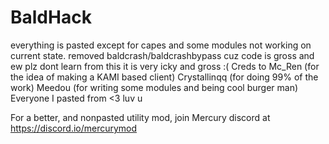 # BaldHack
everything is pasted except for capes and some modules
not working on current state. removed baldcrash/baldcrashbypass cuz code is gross and ew 
plz dont learn from this it is very icky and gross :(
Creds to Mc_Ren (for the idea of making a KAMI based client)
Crystallinqq (for doing 99% of the work)
Meedou (for writing some modules and being cool burger man)
Everyone I pasted from <3 luv u


For a better, and nonpasted utility mod, join Mercury discord at https://discord.io/mercurymod
